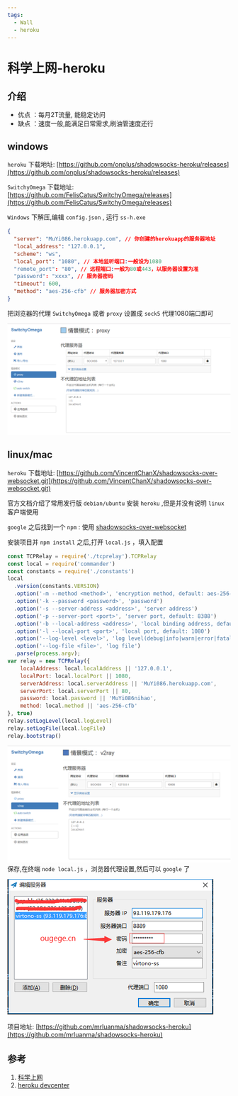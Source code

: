 ```yaml
---
tags:
  - Wall
  - heroku
---
```

# 科学上网-heroku

## 介绍
* 优点 ：每月2T流量, 能稳定访问
* 缺点 ：速度一般,能满足日常需求,刷油管速度还行

## windows
`heroku` 下载地址: [https://github.com/onplus/shadowsocks-heroku/releases](https://github.com/onplus/shadowsocks-heroku/releases)

`SwitchyOmega` 下载地址: [https://github.com/FelisCatus/SwitchyOmega/releases](https://github.com/FelisCatus/SwitchyOmega/releases)

`Windows` 下解压,编辑 `config.json` , 运行 `ss-h.exe` 

```json
{
  "server": "MuYi086.herokuapp.com", // 你创建的herokuapp的服务器地址
  "local_address": "127.0.0.1",
  "scheme": "ws",
  "local_port": "1080", // 本地监听端口:一般设为1080
  "remote_port": "80", // 远程端口:一般为80或443，以服务器设置为准
  "password": "xxxx", // 服务器密码
  "timeout": 600,
  "method": "aes-256-cfb" // 服务器加密方式
}
```

把浏览器的代理 `SwitchyOmega` 或者 `proxy` 设置成 `sock5` 代理1080端口即可

![科学上网](/Images/Wall/科学上网-浏览器代理/outside_02.png "科学上网")

## linux/mac
`heroku` 下载地址: [https://github.com/VincentChanX/shadowsocks-over-websocket.git](https://github.com/VincentChanX/shadowsocks-over-websocket.git)

官方文档介绍了常用发行版 `debian/ubuntu` 安装 `heroku` ,但是并没有说明 `linux` 客户端使用

`google` 之后找到一个 `npm` : 使用 [shadowsocks-over-websocket](https://www.npmjs.com/package/shadowsocks-over-websocket)


安装项目并 `npm install` 之后,打开 `local.js` ，填入配置

```js
const TCPRelay = require('./tcprelay').TCPRelay
const local = require('commander')
const constants = require('./constants')
local
  .version(constants.VERSION)
  .option('-m --method <method>', 'encryption method, default: aes-256-cfb')
  .option('-k --password <password>', 'password')
  .option('-s --server-address <address>', 'server address')
  .option('-p --server-port <port>', 'server port, default: 8388')
  .option('-b --local-address <address>', 'local binding address, default: 127.0.0.1')
  .option('-l --local-port <port>', 'local port, default: 1080')
  .option('--log-level <level>', 'log level(debug|info|warn|error|fatal)', /^(debug|info|warn|error|fatal)$/i, 'info')
  .option('--log-file <file>', 'log file')
  .parse(process.argv);
var relay = new TCPRelay({
    localAddress: local.localAddress || '127.0.0.1',
    localPort: local.localPort || 1080,
    serverAddress: local.serverAddress || 'MuYi086.herokuapp.com',
    serverPort: local.serverPort || 80,
    password: local.password || 'MuYi086nihao',
    method: local.method || 'aes-256-cfb'
}, true)
relay.setLogLevel(local.logLevel)
relay.setLogFile(local.logFile)
relay.bootstrap()
```

![科学上网](/Images/Wall/科学上网-浏览器代理/outside_03.png "科学上网")
保存,在终端 `node local.js` ，浏览器代理设置,然后可以 `google` 了

![科学上网](/Images/Wall/科学上网-heroku/outside_04.png "科学上网")

项目地址: [https://github.com/mrluanma/shadowsocks-heroku](https://github.com/mrluanma/shadowsocks-heroku)


## 参考
1. [科学上网](https://github.com/loremwalker/fq-book)
1. [heroku devcenter](https://devcenter.heroku.com/articles/heroku-cli)